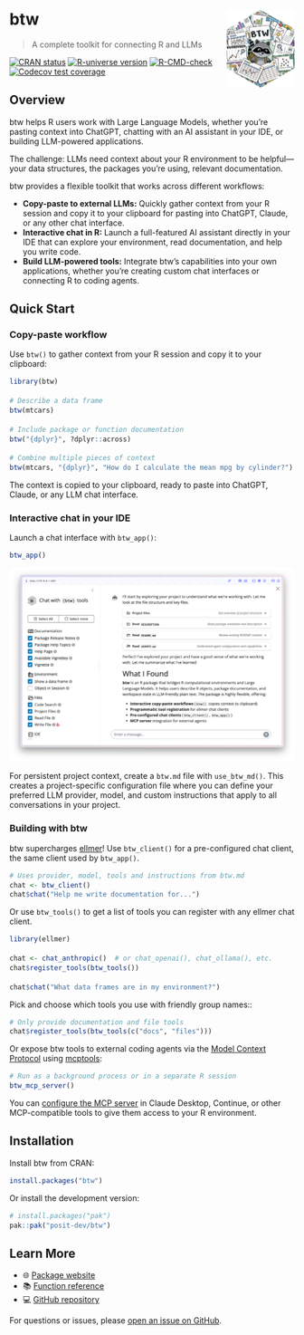 
<!-- README.md is generated from README.Rmd. Please edit that file -->

# btw <a href="https://posit-dev.github.io/btw/"><img src="man/figures/logo.png" align="right" height="138" alt="btw website" /></a>

> A complete toolkit for connecting R and LLMs

<!-- badges: start -->

[![CRAN
status](https://www.r-pkg.org/badges/version/btw)](https://CRAN.R-project.org/package=btw)
[![R-universe
version](https://posit-dev.r-universe.dev/btw/badges/version)](https://posit-dev.r-universe.dev/btw)
[![R-CMD-check](https://github.com/posit-dev/btw/actions/workflows/R-CMD-check.yaml/badge.svg)](https://github.com/posit-dev/btw/actions/workflows/R-CMD-check.yaml)
[![Codecov test
coverage](https://codecov.io/gh/posit-dev/btw/graph/badge.svg)](https://app.codecov.io/gh/posit-dev/btw)
<!-- badges: end -->

## Overview

btw helps R users work with Large Language Models, whether you’re
pasting context into ChatGPT, chatting with an AI assistant in your IDE,
or building LLM-powered applications.

The challenge: LLMs need context about your R environment to be
helpful—your data structures, the packages you’re using, relevant
documentation.

btw provides a flexible toolkit that works across different workflows:

- **Copy-paste to external LLMs:** Quickly gather context from your R
  session and copy it to your clipboard for pasting into ChatGPT,
  Claude, or any other chat interface.
- **Interactive chat in R:** Launch a full-featured AI assistant
  directly in your IDE that can explore your environment, read
  documentation, and help you write code.
- **Build LLM-powered tools:** Integrate btw’s capabilities into your
  own applications, whether you’re creating custom chat interfaces or
  connecting R to coding agents.

## Quick Start

### Copy-paste workflow

Use `btw()` to gather context from your R session and copy it to your
clipboard:

``` r
library(btw)

# Describe a data frame
btw(mtcars)

# Include package or function documentation
btw("{dplyr}", ?dplyr::across)

# Combine multiple pieces of context
btw(mtcars, "{dplyr}", "How do I calculate the mean mpg by cylinder?")
```

The context is copied to your clipboard, ready to paste into ChatGPT,
Claude, or any LLM chat interface.

### Interactive chat in your IDE

Launch a chat interface with `btw_app()`:

``` r
btw_app()
```

<img src="man/figures/btw-app.png" alt="Screenshot of btw_app() in action. In the sidebar, there is a list of tools that can be toggled on and off, and in the main panel a chat interface. In the chat we can see several tool calls have been made to read files in the current project.">

For persistent project context, create a `btw.md` file with
`use_btw_md()`. This creates a project-specific configuration file where
you can define your preferred LLM provider, model, and custom
instructions that apply to all conversations in your project.

### Building with btw

btw supercharges [ellmer](https://ellmer.tidyverse.org/)! Use
`btw_client()` for a pre-configured chat client, the same client used by
`btw_app()`.

``` r
# Uses provider, model, tools and instructions from btw.md
chat <- btw_client()
chat$chat("Help me write documentation for...")
```

Or use `btw_tools()` to get a list of tools you can register with any
ellmer chat client.

``` r
library(ellmer)

chat <- chat_anthropic()  # or chat_openai(), chat_ollama(), etc.
chat$register_tools(btw_tools())

chat$chat("What data frames are in my environment?")
```

Pick and choose which tools you use with friendly group names::

``` r
# Only provide documentation and file tools
chat$register_tools(btw_tools(c("docs", "files")))
```

Or expose btw tools to external coding agents via the [Model Context
Protocol](https://modelcontextprotocol.org/) using
[mcptools](https://posit-dev.github.io/mcptools/):

``` r
# Run as a background process or in a separate R session
btw_mcp_server()
```

You can [configure the MCP
server](https://posit-dev.github.io/btw/reference/mcp.html) in Claude
Desktop, Continue, or other MCP-compatible tools to give them access to
your R environment.

## Installation

Install btw from CRAN:

``` r
install.packages("btw")
```

Or install the development version:

``` r
# install.packages("pak")
pak::pak("posit-dev/btw")
```

## Learn More

- 🌐 [Package website](https://posit-dev.github.io/btw/)
- 📚 [Function reference](https://posit-dev.github.io/btw/reference/)
- 💻 [GitHub repository](https://github.com/posit-dev/btw)

For questions or issues, please [open an issue on
GitHub](https://github.com/posit-dev/btw/issues).
